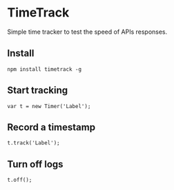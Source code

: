 TimeTrack
=========

Simple time tracker to test the speed of APIs responses.

Install
-------

	npm install timetrack -g

Start tracking
--------------
	var t = new Timer('Label');

Record a timestamp
------------------
	t.track('Label');

Turn off logs
-------------
	t.off();
